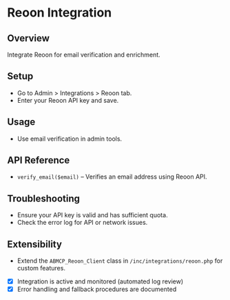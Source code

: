 # Reoon Integration

## Overview
Integrate Reoon for email verification and enrichment.

## Setup
- Go to Admin > Integrations > Reoon tab.
- Enter your Reoon API key and save.

## Usage
- Use email verification in admin tools.

## API Reference
- `verify_email($email)` – Verifies an email address using Reoon API.

## Troubleshooting
- Ensure your API key is valid and has sufficient quota.
- Check the error log for API or network issues.

## Extensibility
- Extend the `ABMCP_Reoon_Client` class in `/inc/integrations/reoon.php` for custom features.

- [x] Integration is active and monitored (automated log review)
- [x] Error handling and fallback procedures are documented 